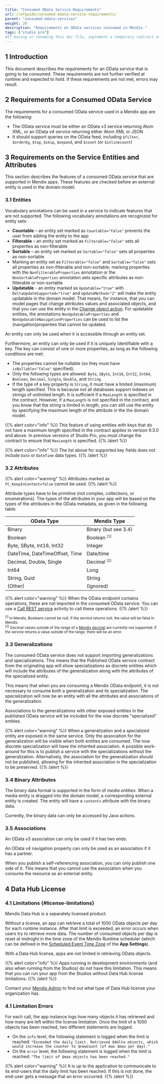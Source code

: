 ```yaml
---
title: "Consumed OData Service Requirements"
url: /refguide/consumed-odata-service-requirements/
parent: "consumed-odata-services"
weight: 20
description: "Requirements on OData services consumed in Mendix."
tags: ["studio pro"]
#If moving or renaming this doc file, implement a temporary redirect and let the respective team know they should update the URL in the product. See Mapping to Products for more details.
---
```


## 1 Introduction

This document describes the requirements for an OData service that is going to be consumed. These requirements are not further verified at runtime and expected to hold. If these requirements are not met, errors may result.

## 2 Requirements for a Consumed OData Service

The requirements for a consumed OData service used in a Mendix app are the following:

* The OData service must be either an OData v3 service returning Atom XML, or an OData v4 service returning either Atom XML or JSON
* It should support queries on the OData feed, including `$filter`, `$orderby`, `$top`, `$skip`, `$expand`, and `$count` (or `$inlinecount`)

## 3 Requirements on the Service Entities and Attributes

This section describes the features of a consumed OData service that are supported in Mendix apps. These features are checked before an external entity is used in the domain model.

### 3.1 Entities

Vocabulary annotations can be used in a service to indicate features that are not supported. The following vocabulary annotations are recognized for entity sets:

* **Countable** – an entity set marked as `Countable="false"` prevents the user from adding the entity to the app
* **Filterable** – an entity set marked as `Filterable="false"` sets all properties as non-filterable
* **Sortable** – an entity set marked as `Sortable="false"` sets all properties as non-sortable
* Marking an entity set as `Filterable="false"` and `Sortable="false"` sets all properties as non-filterable and non-sortable; marking properties with the `NonFilterableProperties` annotation or the `NonSortableProperties` annotation sets specific attributes as non-filterable or non-sortable
* **Updatable** - an entity marked as `Updatable="true"` with `DeltaUpdateSupported="true"` and `UpdateMethod="2"` will make the entity updatable in the domain model. That means, for instance, that you can model pages that change attributes values and associated objects, and that you can use the entity in the [Change object action](/refguide/change-object/). For updatable entities, the annotations `NonUpdatableProperties` and `NonUpdatableNavigationProperties` can be used to list the (navigation)properties that cannot be updated.

An entity can only be used when it is accessible through an entity set.

Furthermore, an entity can only be used if it is uniquely identifiable with a key. The key can consist of one or more properties, as long as the following conditions are met:

* The properties cannot be nullable (so they must have `isNullable="false"` specified).
* Only the following types are allowed: `Byte`, `SByte`, `Int16`, `Int32`, `Int64`, `Boolean`, `Decimal`, `Single`, `Double`, and `String`.
* If the type of a key property is `String`, it must have a limited  (maximum) length specified. This is because not all databases support indexes on strings of unlimited length. It is sufficient if  a `MaxLength` is specified in the contract. However, if a `MaxLength` is not specified in the contract, and you know that the string is limited in length, you can still use the entity by specifying the maximum length of the attribute in the the domain model.

{{% alert color="info" %}}
This feature of using entities with keys that do not have a maximum length specified in the contract applies to version 9.3.0 and above. In previous versions of Studio Pro, you must change the contract to ensure that `MaxLength` is specified.
{{% /alert %}}

{{% alert color="info" %}}
The list above for supported key fields does not include `Date` or `DateTime` data types.
{{% /alert %}}

### 3.2 Attributes

{{% alert color="warning" %}}
Attributes marked as `FC_KeepInContent=false` cannot be used.
{{% /alert %}}

Attribute types have to be primitive (not complex, collections, or enumerations). The types of the attributes in your app will be based on the types of the attributes in the OData metadata, as given in the following table:

| OData Type | Mendix Type |
| --- | --- |
| Binary                         | Binary (but see 3.4) |
| Boolean                        | Boolean <sup><small>[1]</small></sup> |
| Byte, SByte, Int16, Int32      | Integer |
| DateTime, DateTimeOffset, Time | Date/time |
| Decimal, Double, Single        | Decimal <sup><small>[2]</small></sup> |
| Int64                          | Long |
| String, Guid                   | String |
| (Other)                        | (Ignored) |

{{% alert color="warning" %}}
When the OData endpoint contains operations, these are not imported in the consumed OData service. You can use a [Call REST service](/refguide/call-rest-action/) activity to call these operations.
{{% /alert %}}

<small><sup>[1]</sup> In Mendix, Booleans cannot be null. If the service returns null, the value will be false in Mendix.<br /><sup>[2]</sup> Decimal values outside of the range of a [Mendix decimal](/refguide/attributes/#type) are currently not supported. If the service returns a value outside of the range, there will be an error.</small>

### 3.3 Generalizations

The consumed OData service does not support importing generalizations and specializations. This means that the Published OData service contract from the originating app will show specializations as discrete entities which will include the attributes of the generalization along with the attributes of the specialized entity.

This means that when you are consuming a Mendix OData endpoint, it is not necessary to consume both a generalization and its specialization. The specialization will now be an entity with all the attributes and associations of the generalization.

Associations to the generalizations with other exposed entities in the published OData service will be included for the now discrete "specialized" entities.

{{% alert color="warning" %}}
When a generalization and a specialized entity are exposed in the same service. Only the association for the generalization will be visible when both entities are consumed. The now discrete specialization will have the inherited association. A possible work-around for this is to publish a service with the specializations without the generalization. Alternatively, the association for the generalization should not be published, allowing for the inherited association in the specialization to be preserved.
{{% /alert %}}

### 3.4 Binary Attributes

The binary data format is supported in the form of *media entities*. When a media entity is dragged into the domain model, a corresponding external entity is created. The entity will have a `contents` attribute with the binary data.

Currently, the binary data can only be accessed by Java actions.

### 3.5 Associations

An OData v3 association can only be used if it has two ends.

An OData v4 navigation property can only be used as an association if it has a partner.

When you publish a self-referencing association, you can only publish one side of it. This means that you cannot use the association when you consume the resource as an external entity.

## 4 Data Hub License

### 4.1 Limitations {#license-limitations}

Mendix Data Hub is a separately licensed product. 

Without a license, an app can retrieve a total of 1000 OData objects per day for each runtime instance. After that limit is exceeded, an error occurs when users try to retrieve more data. The number of consumed objects per day is reset at midnight in the time zone of the Mendix Runtime scheduler (which can be defined in the [Scheduled Event Time Zone](/refguide/project-settings/#scheduled) of the **App Settings**).

With a Data Hub license, apps are not limited in retrieving OData objects.

{{% alert color="info" %}}
Apps running in development environments (and also when running from the Studios) do not have this limitation. This means that you can run your app from the Studios without Data Hub license limitations.
{{% /alert %}}

Contact your [Mendix Admin](/developerportal/control-center/#company) to find out what type of Data Hub license your organization has.

### 4.1 Limitation Errors

For each call, the app instance logs how many objects it has retrieved and how many are left within the license limitation. Once the limit of a 1000 objects has been reached, two different statements are logged.

* On the `info` level, the following statement is logged when the limit is reached: `"Exceeded the daily limit. Retrieved $delta objects, which would increase the counter to $newCount (of max $max per day)."`
* On the `error` level, the following statement is logged when the limit is reached: `"The limit of $max objects has been reached."`

{{% alert color="warning" %}}
It is up to the application to communicate to its end-users that the daily limit has been reached. If this is not done, the end-user gets a message that an error occurred.
{{% /alert %}}
